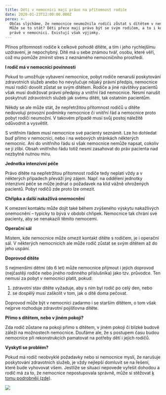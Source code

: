```yaml
---
title: Děti v nemocnici mají právo na přítomnost rodiče
date: 2020-01-23T12:00:00.000Z
perex: >-
  Občas slýcháme, že nemocnice neumožnila rodiči zůstat s dítětem v nemocnici.
  Může se to stát? Děti přece mají právo být se svým rodičem, a to i když jsou
  právě v nemocnici. Existují však výjimky.
---
```




Přínos přítomnosti rodiče k celkové pohodě dítěte, a tím i jeho rychlejšímu uzdravení, je nepochybný. Dítě má u sebe známou tvář, osobu, které věří, což mu pomůže zmírnit stres z neznámého nemocničního prostředí.



**I rodič má v nemocnici povinnosti** 



Pokud to umožňuje vybavení nemocnice, pobyt rodiče nenaruší poskytování zdravotních služeb anebo ho nevylučuje nějaký právní předpis, nemocnice musí rodiči dovolit zůstat se svým dítětem. Rodiče a jiné návštěvy pacientů však musí dodržovat právní předpisy a vnitřní řád nemocnice. Nesmí narušit poskytnutí zdravotních služeb jak svému dítěti, tak ostatním pacientům.



Někdy se ale může stát, že nepřetržitou přítomnost rodičů u dítěte nedovolují provozní podmínky nemocnice či vnitřní řád a nemocnice proto pobyt rodiči neumožní. V takovém případě musí svůj postoj náležitě odůvodnit a vysvětlit.



S vnitřním řádem musí nemocnice své pacienty seznámit. Lze ho dohledat buď přímo v nemocnici, nebo i na webových stránkách některých nemocnic. Ani do vnitřního řádu si však nemocnice nemůže napsat, cokoliv se jí zlíbí. Obsah vnitřního řádu totiž nesmí zasahovat do práv pacienta nad nezbytně nutnou míru.



**Jednotka intenzivní péče** 



Právo dítěte na nepřetržitou přítomnost rodiče tedy neplatí vždy a v některých případech převáží jiný zájem. Např. na oddělení jednotky intenzivní péče se může jednat o požadavek na klid vážně ohrožených pacientů. Pobyt rodičů zde proto lze omezit.



**Chřipka a další nakažlivá onemocnění** 



K omezení kontaktu může dojít také během zvýšeného výskytu nakažlivých onemocnění – typicky to bývá v období chřipek. Nemocnice tak chrání své pacienty, aby se nenakazili těmito nemocemi.



**Operační sál** 



Místem, kde nemocnice může omezit kontakt dítěte s rodičem, je i operační sál. V některých nemocnicích ale může rodič zůstat se svým dítětem až do jeho uspání.



**Doprovod dítěte** 



S nejmenšími dětmi (do 6 let) může nemocnice přijmout i jejich doprovod (nejčastěji rodiče nebo jiného rodinného příslušníka) jako tzv. průvodce. Ten nemusí za pobyt v nemocnici platit, pokud:



1. zdravotní stav dítěte vyžaduje, aby s ním byl rodič po celý den, nebo
2. se dospělý musí zaškolit v tom, jak o dítě doma pečovat.



Doprovod může být v nemocnici zadarmo i se starším dítětem, o tom však nejprve rozhoduje zdravotní pojišťovna dítěte.



**Přímo s dítětem, nebo v jiném pokoji?** 



Zda rodič zůstane na pokoji přímo s dítětem, v jiném pokoji či blízké budově záleží na možnostech nemocnice. Doufáme ale, že s postupem času budou nemocnice při rekonstrukcích pamatovat na potřeby dětí i jejich rodičů.



**Vyskytl se problém?** 



Pokud má rodič neobvyklé požadavky nebo si nemocnice myslí, že narušuje poskytování zdravotních služeb, je vždy nejlepší domluvit se na řešení, které bude vyhovovat všem. Jestliže se situaci nepovede vyřešit dohodou a rodič má za to, že nemocnice nepostupovala správně, může si stěžovat [k tomu podrobněji (zde](https://www.ochrance.cz/fileadmin/user_upload/Letaky/Zdravotnictvi-stiznosti.pdf)).



![](/media/nemocnice_01.jpg.jpg) 


